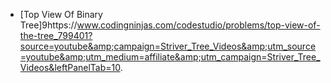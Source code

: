 - [Top View Of Binary Tree]9https://www.codingninjas.com/codestudio/problems/top-view-of-the-tree_799401?source=youtube&amp;campaign=Striver_Tree_Videos&amp;utm_source=youtube&amp;utm_medium=affiliate&amp;utm_campaign=Striver_Tree_Videos&leftPanelTab=10. 
